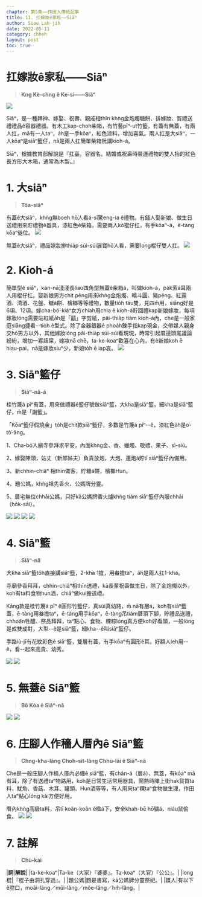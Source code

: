 ```yaml
---
chapter: 第5章——作田人傳統記事
title: 11. 扛嫁妝ê家私——Siāⁿ
author: Siau Lah-jih
date: 2022-05-11
category: chheh
layout: post
toc: true
---
```


# 扛嫁妝ê家私——Siāⁿ
> **Kng Kè-chng ê Ke-si——Siāⁿ**

![](../too5/18/178a-𣛮籃仔.jpg)

Siāⁿ，是一種拜神、嫁娶、祝壽、親戚相thīn khǹg金炮燭糖餅、排嫁妝、賀禮送禮禮品ê容器禮器。有木工kap-choh柴箱，有竹藝pīⁿ-ut竹籃，有蓋有無蓋，有兩人扛，mā有一人taⁿ，a̍h是一手kōaⁿ，紅色漆料，增加喜氣。兩人扛是大siāⁿ，一人kōaⁿ是siāⁿ籃仔，nā是兩人扛簡單柴箱阮講kioh-á。

Siāⁿ，根據教育部解說是『扛臺。容器名。結婚或祝壽時裝運禮物的雙人抬的紅色長方形大木箱，通常為木製。』

# 1. 大siāⁿ
> **Tōa-siāⁿ**

有蓋ê大siāⁿ，khǹg無boeh hō͘人看á-sī驚eng-ia ê禮物。有錢人娶新娘、做生日送禮用來貯禮物ê器具，漆紅色ê柴箱，需要兩人kō͘棍仔扛，有手kōaⁿ-á，ē-tàng kōaⁿ徙位。
![](../too5/18/173-𣛮.jpg)

無蓋ê大siāⁿ，禮品嫁妝排thia̍p súi-súi展寶hō͘人看，需要long棍仔雙人扛。
![](../too5/18/174-𣛮.jpg)

# 2. Kioh-á

簡單型ê siāⁿ，kan-nā淺淺長liau四角型無蓋ê柴箱á，叫做kioh-á，pa̍k索á耳兩人用棍仔扛。娶新娘男方chit pêng用來khǹg金炮燭、轎斗圓、豬pêng、紅露酒、清酒、花盤、糖á餅、檳榔等等禮物，數量tio̍h tàu雙，見四m̄用，siāng好是6項、12項。嫁cha-bó͘-kiáⁿ女方chiah用chia ê kioh-á貯回禮kap新娘嫁妝，每項嫁妝lóng需要貼紅紙a̍h是「囍」字剪紙，pâi-thia̍p tiàm kioh-á內，che是一般家庭siāng捷看--tio̍h ê型式。除了金器銀器ê phoa̍h鍊手指kap現金，交帶媒人親身交hō͘男方以外，其他嫁妝lóng pâi-thia̍p súi-súi看現現，時常引起厝邊頭尾議論紛紛，增加一寡話屎，嫁妝nā chē，ta-ke-koaⁿ歡喜在心內，有ê新娘koh ē hiau-pai，nā是嫁妝siuⁿ少，新娘to̍h ē iap哀。
![](../too5/18/175-𣛮.jpg)


# 3. Siāⁿ籃仔
> **Siāⁿ-nâ-á**

桂竹篾á pīⁿ有蓋，用來做禮器ê籃仔號做siāⁿ籃，大kha是siāⁿ籃，細kha是siāⁿ籃仔，m̄是「謝籃」。

「Kōaⁿ籃仔假燒金」to̍h是chit款siāⁿ籃仔，多數是竹篾á pīⁿ--ê，漆紅色a̍h是o͘-tò͘-âng。

1、Cha-bó͘人廟寺參拜求平安，內面khǹg金、香、蠟燭、敬禮、果子、sì-siù。

2、嫁娶陣頭，姑丈（新郎姊夫）負責放炮，大炮、連炮á貯tī siāⁿ籃仔內備用。

3、新chhin-chiâⁿ 相thīn做客，貯糖á餅，檳榔Hun。

4、題公媽，khǹg祖先香火、公媽牌分靈。

5、厝宅無位chhāi公媽，只好kā公媽牌香火爐khǹg tiàm siāⁿ籃仔內服chhāi（ho̍k-sāi）。

![](../too5/18/176.jpg)
![](../too5/18/177-𣛮籃仔.jpg)
![](../too5/18/178-𣛮籃仔.jpg)
![](../too5/18/178a-𣛮籃仔.jpg)

# 4. Siāⁿ籃
> **Siāⁿ-nâ**

大kha siāⁿ籃to̍h直接講siāⁿ籃，2-kha 1擔，用畚擔taⁿ，a̍h是兩人扛1-kha。

寺廟參香拜拜，chhin-chiâⁿ相thīn送禮，kā長輩祝壽做生日，除了金炮燭以外，koh有ta料食物hun酒，chiâⁿ做kui擔送禮。

Kāng款是桂竹篾á pīⁿ ê圓形竹籃仔，真súi真幼路，m̄ nā有層á，koh有siāⁿ籃蓋，ē-tàng用畚擔taⁿ，ē-tàng用手kōaⁿ，ē-tàng吊tiàm厝頂下腳，貯禮品送禮，chhoân牲醴、祭品拜拜，taⁿ點心、食物、粿粽lóng真方便koh好看頭，一般lóng是成雙成對，大型--ê是siāⁿ籃，細kha--ê叫siāⁿ籃仔。

手路iù-jī有花紋彩色ê siāⁿ籃，雙層有蓋，有手kōaⁿ有圓形ê耳。好額人leh用--ê，看--起來高貴、幼秀。

![](../too5/18/179-𣛮籃.jpg)
![](../too5/18/180-𣛮籃.jpg)

# 5. 無蓋ê Siāⁿ籃
> **Bô Kòa ê Siāⁿ-nâ**

![](../too5/18/181-𣛮籃.jpg)
![](../too5/18/182-𣛮籃.jpg)

# 6. 庄腳人作穡人厝內ê Siāⁿ籃
> **Chng-kha-lâng Choh-sit-lâng Chhù-lāi ê Siāⁿ-nâ**

Che是一般庄腳人作穡人厝內必備ê siāⁿ籃，有chân-á（層á）、無蓋，有kōaⁿ mā有耳，除了有送禮taⁿ物路用，koh是日常生活常用器具，鬧熱時陣上街hak貨買ta料，魷魚、香菇、木耳、罐頭、Hun酒等等，有人用來taⁿ粿taⁿ食物做生理，作田人taⁿ點心lóng kài方便好用。

厝內khǹg高級ta料，吊tī koân-koân ê楹á下，安全khah-bē hō͘貓á、niáu鼠偷食。
![](../too5/18/183-𣛮籃.jpg)
![](../too5/18/184-擔點心.jpg)

# 7. 註解
> **Chù-kái**

|**詞**|**解說**|
|ta-ke-koaⁿ|Ta-ke（大家）『婆婆』。Ta-koaⁿ（大官）『公公』。|
|long棍|『棍子由洞孔穿過』。|
|題公媽|題是書寫，kā公媽牌分靈祭祀。|
|媒人|有以下ê腔口，moâi-lâng／mûi-lâng／môe-lâng／hm̂-lâng。|